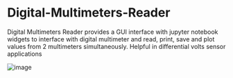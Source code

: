 # Digital-Multimeters-Reader
Digital Multimeters Reader provides a GUI interface with jupyter notebook widgets to interface with digital multimeter and read, print, save and plot values from 2 multimeters simultaneously. Helpful in differential volts sensor applications

![image](https://github.com/user-attachments/assets/7b0154b0-def8-48e2-bd70-41263a84b12d)

